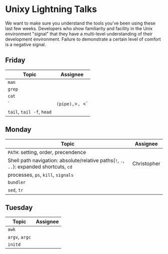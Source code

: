 # Unixy Lightning Talks

We want to make sure you understand the tools you've been using these last few
weeks.  Developers who show familiarity and facility in the Unix environment
"signal" that they have a multi-level understanding of their development
environment.  Failure to demonstrate a certain level of comfort is a negative
signal.

## Friday

Topic | Assignee
----- | --------
`man` | 
`grep` |
`cat` | 
`|` (pipe), `>`, `<`| 
`tail`, `tail -f`, `head` | 

## Monday

Topic | Assignee
----- | --------
`PATH`: setting, order, precendence | 
Shell path navigation: absolute/relative paths(`!`, `.`, `..`): expanded shortcuts, `cd` | Christopher
processes, `ps`, `kill`, `signals` |  
`bundler` | 
`sed`, `tr` | 

## Tuesday

Topic | Assignee
----- | --------
`awk` | 
`argv`, `argc` | 
`initd` | 
